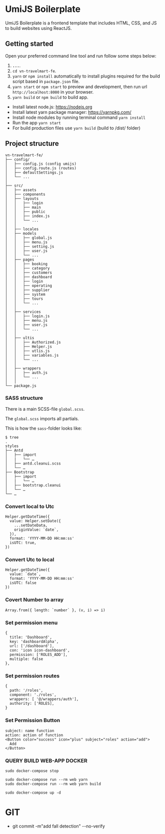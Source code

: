 # UmiJS Boilerplate

UmiJS Boilerplate is a frontend template that includes HTML, CSS, and JS to build websites using ReactJS.

## Getting started

Open your preferred command line tool and run follow some steps below:

1. **`...`**.
2. `cd vn-travelmart-fe`.
3. `yarn` or `npm install` automatically to install plugins required for the build script based in `package.json` file.
4. `yarn start` or `npm start` to preview and development, then run url `http://localhost:8000` in your browser.
5. `yarn build` or `npm build` to build app.

-   Install latest node.js: https://nodejs.org​
-   Install latest yarn package manager: https://yarnpkg.com/​
-   Install node modules by running terminal command `yarn install`
-   Run the app `yarn start`
-   For build production files use `yarn build` (build to /dist/ folder)

## Project structure

```
vn-travelmart-fe/
├── config/
│   ├── config.js (config umijs)
│   ├── config.route.js (routes)
│   ├── defaultSettings.js
│   └── ...
│
├── src/
│   ├── assets
│   ├── components
│   ├── layouts
│   │   ├── login
│   │   ├── main
│   │   ├── public
│   │   ├── index.js
│   │   └── ...
│   │
│   ├── locales
│   ├── models
│   │   ├── global.js
│   │   ├── menu.js
│   │   ├── setting.js
│   │   ├── user.js
│   │   └── ...
│   ├── pages
│   │   ├── booking
│   │   ├── category
│   │   ├── customers
│   │   ├── dashboard
│   │   ├── login
│   │   ├── operating
│   │   ├── supplier
│   │   ├── system
│   │   ├── tours
│   │   └── ...
│   │
│   ├── services
│   │   ├── login.js
│   │   ├── menu.js
│   │   ├── user.js
│   │   └── ...
│   │
│   ├── ultis
│   │   ├── Authorized.js
│   │   ├── Helper.js
│   │   ├── utlis.js
│   │   ├── variables.js
│   │   └── ...
│   │
│   ├── wrappers
│   │   ├── auth.js
│   │   └── ...
│   │
└── package.js
```

### SASS structure

There is a main SCSS-file `global.scss`.

The `global.scss` imports all partials.

This is how the `sass`-folder looks like:

```
$ tree
.
styles
├── Antd
│   ├── import
│   |   └── …
│   ├── antd.cleanui.scss
│   └── …
├── Bootstrap
│   ├── import
│   |   └── …
│   ├── bootstrap.cleanui
│   └── …
└── …
```

### Convert local to Utc

```
Helper.getDateTime({
  value: Helper.setDate({
    ...setDateData,
    originValue: `date`,
  }),
  format: 'YYYY-MM-DD HH:mm:ss'
  isUTC: true,
})
```

### Convert Utc to local

```
Helper.getDateTime({
  value: `date`,
  format: 'YYYY-MM-DD HH:mm:ss'
  isUTC: false
})
```

### Covert Number to array

```
Array.from({ length: `number` }, (v, i) => i)
```

### Set permission menu

```
{
  title: 'Dashboard',
  key: 'dashboardAlpha',
  url: ['/dashboard'],
  con: 'icon icon-dashboard',
  permission: ['ROLES_ADD'],
  multiple: false
},
```

### Set permission routes

```
{
  path: '/roles',
  component: './roles',
  wrappers: [ '@/wrappers/auth'],
  authority: ['ROLES],
}
```

### Set Permission Button

```
subject: name function
action: action of function
<Button color="success" icon="plus" subject="roles" action="add">
  Add
</Button>
```

### QUERY BUILD WEB-APP DOCKER

```
sudo docker-compose stop

sudo docker-compose run --rm web yarn
sudo docker-compose run --rm web yarn build

sudo docker-compose up -d
```

# GIT

-   git commit -m"add fall detection" --no-verify
